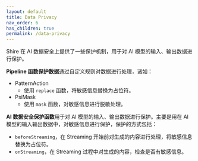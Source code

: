 ```yaml
---
layout: default
title: Data Privacy
nav_order: 6
has_children: true
permalink: /data-privacy
---
```


Shire 在 AI 数据安全上提供了一些保护机制，用于对 AI 模型的输入、输出数据进行保护。

**Pipeline 函数保护数据**通过自定义规则对数据进行处理，诸如：

- PatternAction
  - 使用 `replace` 函数，将敏感信息替换为占位符。
- PsiMask
  - 使用 `mask` 函数，对敏感信息进行脱敏处理。

**AI 数据安全保护函数**用于对 AI 模型的输入、输出数据进行保护。主要是用在 AI 模型的输入输出数据中，对敏感信息进行保护，保护的方式包括：

- `beforeStreaming`，在 Streaming 开始前对生成的内容进行处理，将敏感信息替换为占位符。
- `onStreaming`，在 Streaming 过程中对生成的内容，检查是否有敏感信息。


